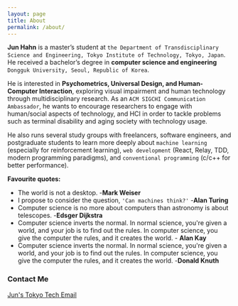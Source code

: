```yaml
---
layout: page
title: About
permalink: /about/
---
```


**Jun Hahn**  is a master’s student at `the Department of Transdisciplinary Science and Engineering, Tokyo Institute of Technology, Tokyo, Japan`.  
He received a bachelor’s degree in **computer science and engineering** `Dongguk University, Seoul, Republic of Korea`.  

He is interested in **Psychometrics, Universal Design, and Human-Computer Interaction**, exploring visual impairment and human technology through multidisciplinary research. 
As an `ACM SIGCHI Communication Ambassador`, he wants to encourage researchers to engage with human/social aspects of technology, and HCI in order to tackle problems such as terminal disability and aging society with technology usage.  

He also runs several study groups with freelancers, software engineers, and postgraduate students to learn more deeply about `machine learning` (especially for reinforcement learning), `web development` (React, Relay, TDD, modern programming paradigms), and `conventional programming` (c/c++ for better performance).

**Favourite quotes:**
* The world is not a desktop. -**Mark Weiser**  
* I propose to consider the question, `'Can machines think?'` -**Alan Turing**  
* Computer science is no more about computers than astronomy is about telescopes. -**Edsger Dijkstra**  
* Computer science inverts the normal. In normal science, you're given a world, and your job is to find out the rules. In computer science, you give the computer the rules, and it creates the world. - **Alan Kay**  
* Computer science inverts the normal. In normal science, you're given a world, and your job is to find out the rules. In computer science, you give the computer the rules, and it creates the world. -**Donald Knuth**  

### Contact Me

[Jun's Tokyo Tech Email](mailto:han.j.ag@m.titech.ac.jp)